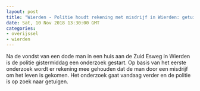 ```yaml
---
layout: post
title: "Wierden - Politie houdt rekening met misdrijf in Wierden: getuigen gezocht"
date: Sat, 10 Nov 2018 13:30:00 GMT
categories: 
- overijssel 
- wierden 
---
```


Na de vondst van een dode man in een huis aan de Zuid Esweg in Wierden is de politie gistermiddag een onderzoek gestart. Op basis van het eerste onderzoek wordt er rekening mee gehouden dat de man door een misdrijf om het leven is gekomen. Het onderzoek gaat vandaag verder en de politie is op zoek naar getuigen.
